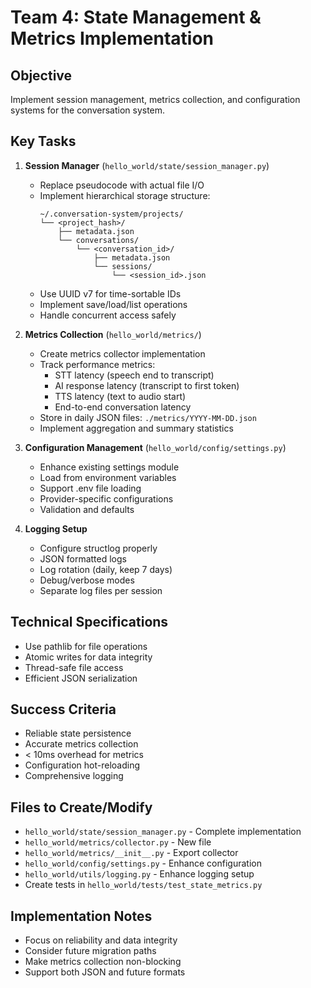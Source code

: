 # Team 4: State Management & Metrics Implementation

## Objective
Implement session management, metrics collection, and configuration systems for the conversation system.

## Key Tasks

1. **Session Manager** (`hello_world/state/session_manager.py`)
   - Replace pseudocode with actual file I/O
   - Implement hierarchical storage structure:
     ```
     ~/.conversation-system/projects/
     └── <project_hash>/
         ├── metadata.json
         └── conversations/
             └── <conversation_id>/
                 ├── metadata.json
                 └── sessions/
                     └── <session_id>.json
     ```
   - Use UUID v7 for time-sortable IDs
   - Implement save/load/list operations
   - Handle concurrent access safely

2. **Metrics Collection** (`hello_world/metrics/`)
   - Create metrics collector implementation
   - Track performance metrics:
     - STT latency (speech end to transcript)
     - AI response latency (transcript to first token)
     - TTS latency (text to audio start)
     - End-to-end conversation latency
   - Store in daily JSON files: `./metrics/YYYY-MM-DD.json`
   - Implement aggregation and summary statistics

3. **Configuration Management** (`hello_world/config/settings.py`)
   - Enhance existing settings module
   - Load from environment variables
   - Support .env file loading
   - Provider-specific configurations
   - Validation and defaults

4. **Logging Setup**
   - Configure structlog properly
   - JSON formatted logs
   - Log rotation (daily, keep 7 days)
   - Debug/verbose modes
   - Separate log files per session

## Technical Specifications
- Use pathlib for file operations
- Atomic writes for data integrity
- Thread-safe file access
- Efficient JSON serialization

## Success Criteria
- Reliable state persistence
- Accurate metrics collection
- < 10ms overhead for metrics
- Configuration hot-reloading
- Comprehensive logging

## Files to Create/Modify
- `hello_world/state/session_manager.py` - Complete implementation
- `hello_world/metrics/collector.py` - New file
- `hello_world/metrics/__init__.py` - Export collector
- `hello_world/config/settings.py` - Enhance configuration
- `hello_world/utils/logging.py` - Enhance logging setup
- Create tests in `hello_world/tests/test_state_metrics.py`

## Implementation Notes
- Focus on reliability and data integrity
- Consider future migration paths
- Make metrics collection non-blocking
- Support both JSON and future formats